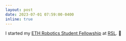 ```yaml
---
layout: post
date: 2023-07-01 07:59:00-0400
inline: true
---
```


I started my [ETH Robotics Student Fellowship](https://robotx.ethz.ch/education/robotics-student-fellowship/2023-Robotics-Student-Fellows.html) at [RSL](https://rsl.ethz.ch/). 🦿

